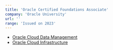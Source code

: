 ```yaml
---
title: 'Oracle Certified Foundations Associate'
company: 'Oracle University'
url: ''
range: 'Issued on 2023'
---
```


- [Oracle Cloud Data Management](https://1drv.ms/b/s!AmBKauobXeKOhhD2rtnuPUMfwWg8?e=r1BLAb)
- [Oracle Cloud Infrastructure](https://1drv.ms/b/s!AmBKauobXeKOhXKCqtF_e342TZHE)
